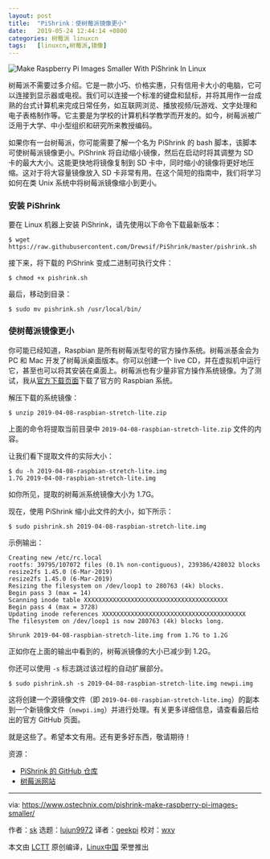 ```yaml
---
layout: post
title:	"PiShrink：使树莓派镜像更小"
date:	2019-05-24 12:44:14 +0800 
categories:	树莓派 linuxcn 
tags:	[linuxcn,树莓派,镜像]
---
```



![Make Raspberry Pi Images Smaller With PiShrink In Linux](/Asserts/Images//attachment/album/201905/24/124416eti958m5tt55vtbv.png)


树莓派不需要过多介绍。它是一款小巧、价格实惠，只有信用卡大小的电脑，它可以连接到显示器或电视。我们可以连接一个标准的键盘和鼠标，并将其用作一台成熟的台式计算机来完成日常任务，如互联网浏览、播放视频/玩游戏、文字处理和电子表格制作等。它主要是为学校的计算机科学教学而开发的。如今，树莓派被广泛用于大学、中小型组织和研究所来教授编码。


如果你有一台树莓派，你可能需要了解一个名为 PiShrink 的 bash 脚本，该脚本可使树莓派镜像更小。PiShrink 将自动缩小镜像，然后在启动时将其调整为 SD 卡的最大大小。这能更快地将镜像复制到 SD 卡中，同时缩小的镜像将更好地压缩。这对于将大容量镜像放入 SD 卡非常有用。在这个简短的指南中，我们将学习如何在类 Unix 系统中将树莓派镜像缩小到更小。


### 安装 PiShrink


要在 Linux 机器上安装 PiShrink，请先使用以下命令下载最新版本：



```
$ wget https://raw.githubusercontent.com/Drewsif/PiShrink/master/pishrink.sh
```

接下来，将下载的 PiShrink 变成二进制可执行文件：



```
$ chmod +x pishrink.sh
```

最后，移动到目录：



```
$ sudo mv pishrink.sh /usr/local/bin/
```

### 使树莓派镜像更小


你可能已经知道，Raspbian 是所有树莓派型号的官方操作系统。树莓派基金会为 PC 和 Mac 开发了树莓派桌面版本。你可以创建一个 live CD，并在虚拟机中运行它，甚至也可以将其安装在桌面上。树莓派也有少量非官方​​操作系统镜像。为了测试，我从[官方下载页面](https://www.raspberrypi.org/downloads/)下载了官方的 Raspbian 系统。


解压下载的系统镜像：



```
$ unzip 2019-04-08-raspbian-stretch-lite.zip
```

上面的命令将提取当前目录中 `2019-04-08-raspbian-stretch-lite.zip` 文件的内容。


让我们看下提取文件的实际大小：



```
$ du -h 2019-04-08-raspbian-stretch-lite.img
1.7G 2019-04-08-raspbian-stretch-lite.img
```

如你所见，提取的树莓派系统镜像大小为 1.7G。


现在，使用 PiShrink 缩小此文件的大小，如下所示：



```
$ sudo pishrink.sh 2019-04-08-raspbian-stretch-lite.img
```

示例输出：



```
Creating new /etc/rc.local
rootfs: 39795/107072 files (0.1% non-contiguous), 239386/428032 blocks
resize2fs 1.45.0 (6-Mar-2019)
resize2fs 1.45.0 (6-Mar-2019)
Resizing the filesystem on /dev/loop1 to 280763 (4k) blocks.
Begin pass 3 (max = 14)
Scanning inode table XXXXXXXXXXXXXXXXXXXXXXXXXXXXXXXXXXXXXXXX
Begin pass 4 (max = 3728)
Updating inode references XXXXXXXXXXXXXXXXXXXXXXXXXXXXXXXXXXXXXXXX
The filesystem on /dev/loop1 is now 280763 (4k) blocks long.

Shrunk 2019-04-08-raspbian-stretch-lite.img from 1.7G to 1.2G
```

正如你在上面的输出中看到的，树莓派镜像的大小已减少到 1.2G。


你还可以使用 `-s` 标志跳过该过程的自动扩展部分。



```
$ sudo pishrink.sh -s 2019-04-08-raspbian-stretch-lite.img newpi.img
```

这将创建一个源镜像文件（即 `2019-04-08-raspbian-stretch-lite.img`）的副本到一个新镜像文件（`newpi.img`）并进行处理。有关更多详细信息，请查看最后给出的官方 GitHub 页面。


就是这些了。希望本文有用。还有更多好东西，敬请期待！


资源：


* [PiShrink 的 GitHub 仓库](https://github.com/Drewsif/PiShrink)
* [树莓派网站](https://www.raspberrypi.org/)




---


via: <https://www.ostechnix.com/pishrink-make-raspberry-pi-images-smaller/>


作者：[sk](https://www.ostechnix.com/author/sk/) 选题：[lujun9972](https://github.com/lujun9972) 译者：[geekpi](https://github.com/geekpi) 校对：[wxy](https://github.com/wxy)


本文由 [LCTT](https://github.com/LCTT/TranslateProject) 原创编译，[Linux中国](https://linux.cn/) 荣誉推出
